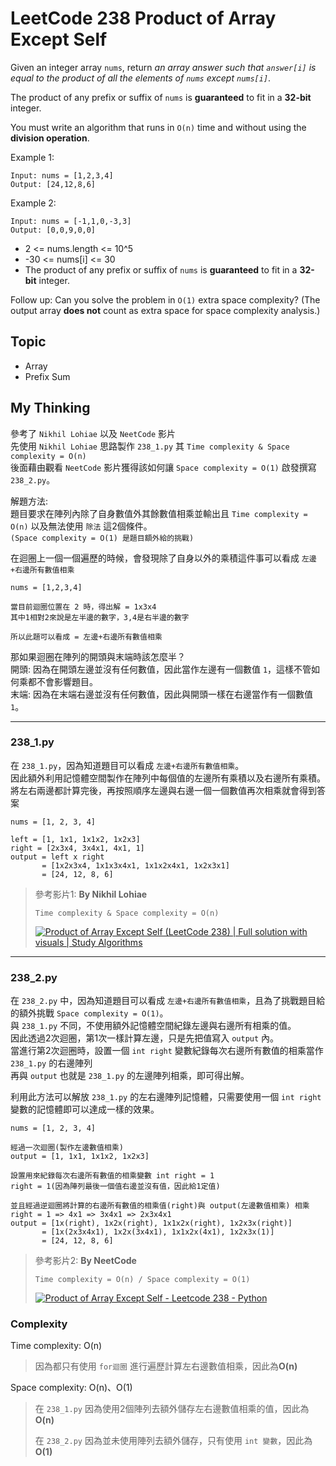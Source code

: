 # LeetCode 238 Product of Array Except Self
Given an integer array `nums`, return *an array answer such that `answer[i]` is equal to the product of all the elements of `nums` except `nums[i]`*.

The product of any prefix or suffix of `nums` is **guaranteed** to fit in a **32-bit** integer.

You must write an algorithm that runs in `O(n)` time and without using the **division operation**.

Example 1:
```
Input: nums = [1,2,3,4]
Output: [24,12,8,6]
```

Example 2:
```
Input: nums = [-1,1,0,-3,3]
Output: [0,0,9,0,0]
```

- 2 <= nums.length <= 10^5
- -30 <= nums[i] <= 30
- The product of any prefix or suffix of `nums` is **guaranteed** to fit in a **32-bit** integer.

Follow up: Can you solve the problem in `O(1)` extra space complexity? (The output array **does not** count as extra space for space complexity analysis.)

## Topic
- Array
- Prefix Sum

## My Thinking
參考了 `Nikhil Lohiae` 以及 `NeetCode` 影片<br>先使用 `Nikhil Lohiae` 思路製作 `238_1.py` 其 `Time complexity & Space complexity = O(n)`<br>後面藉由觀看 `NeetCode` 影片獲得該如何讓 `Space complexity = O(1)` 啟發撰寫 `238_2.py`。

解題方法:<br>題目要求在陣列內除了自身數值外其餘數值相乘並輸出且 `Time complexity = O(n)` 以及無法使用 `除法` 這2個條件。<br>`(Space complexity = O(1) 是題目額外給的挑戰)`

在迴圈上一個一個遍歷的時候，會發現除了自身以外的乘積這件事可以看成 `左邊+右邊所有數值相乘`
```
nums = [1,2,3,4]

當目前迴圈位置在 2 時，得出解 = 1x3x4
其中1相對2來說是左半邊的數字，3,4是右半邊的數字

所以此題可以看成 = 左邊+右邊所有數值相乘
```

那如果迴圈在陣列的開頭與末端時該怎麼半？<br>開頭: 因為在開頭左邊並沒有任何數值，因此當作左邊有一個數值 `1`，這樣不管如何乘都不會影響題目。<br>末端: 因為在末端右邊並沒有任何數值，因此與開頭一樣在右邊當作有一個數值 `1`。

---

### 238_1.py
在 `238_1.py`，因為知道題目可以看成 `左邊+右邊所有數值相乘`。<br>因此額外利用記憶體空間製作在陣列中每個值的左邊所有乘積以及右邊所有乘積。<br>將左右兩邊都計算完後，再按照順序左邊與右邊一個一個數值再次相乘就會得到答案

```
nums = [1, 2, 3, 4]

left = [1, 1x1, 1x1x2, 1x2x3]
right = [2x3x4, 3x4x1, 4x1, 1]
output = left x right
       = [1x2x3x4, 1x1x3x4x1, 1x1x2x4x1, 1x2x3x1]
       = [24, 12, 8, 6]
```

> 參考影片1: **By Nikhil Lohiae**
>
> `Time complexity & Space complexity = O(n)`
> 
> [![Product of Array Except Self (LeetCode 238) | Full solution with visuals | Study Algorithms](https://i3.ytimg.com/vi/G9zKmhybKBM/maxresdefault.jpg)](https://www.youtube.com/watch?v=G9zKmhybKBM)

---

### 238_2.py
在 `238_2.py` 中，因為知道題目可以看成 `左邊+右邊所有數值相乘`，且為了挑戰題目給的額外挑戰 `Space complexity = O(1)`。<br>與 `238_1.py` 不同，不使用額外記憶體空間紀錄左邊與右邊所有相乘的值。<br>因此透過2次迴圈，第1次一樣計算左邊，只是先把值寫入 `output` 內。<br>當進行第2次迴圈時，設置一個 `int right` 變數紀錄每次右邊所有數值的相乘當作 `238_1.py` 的右邊陣列<br>再與 `output` 也就是 `238_1.py` 的左邊陣列相乘，即可得出解。

利用此方法可以解放 `238_1.py` 的左右邊陣列記憶體，只需要使用一個 `int right` 變數的記憶體即可以達成一樣的效果。

```
nums = [1, 2, 3, 4]

經過一次迴圈(製作左邊數值相乘)
output = [1, 1x1, 1x1x2, 1x2x3]

設置用來紀錄每次右邊所有數值的相乘變數 int right = 1
right = 1(因為陣列最後一個值右邊並沒有值，因此給1定值)

並且經過逆迴圈將計算的右邊所有數值的相乘值(right)與 output(左邊數值相乘) 相乘
right = 1 => 4x1 => 3x4x1 => 2x3x4x1
output = [1x(right), 1x2x(right), 1x1x2x(right), 1x2x3x(right)]
       = [1x(2x3x4x1), 1x2x(3x4x1), 1x1x2x(4x1), 1x2x3x(1)]
       = [24, 12, 8, 6]
```

> 參考影片2: **By NeetCode**
>
> `Time complexity = O(n) / Space complexity = O(1)`
> 
> [![Product of Array Except Self - Leetcode 238 - Python](https://i.ytimg.com/vi/bNvIQI2wAjk/hqdefault.jpg)](https://www.youtube.com/watch?v=bNvIQI2wAjk)


### Complexity
Time complexity: O(n)
> 因為都只有使用 `for迴圈` 進行遍歷計算左右邊數值相乘，因此為**O(n)**

Space complexity: O(n)、O(1)
> 在 `238_1.py` 因為使用2個陣列去額外儲存左右邊數值相乘的值，因此為**O(n)**
> 
> 在 `238_2.py` 因為並未使用陣列去額外儲存，只有使用 `int 變數`，因此為**O(1)**